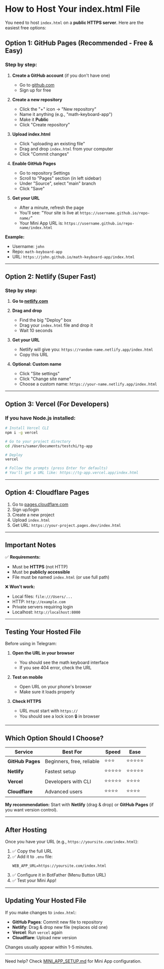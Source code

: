 # How to Host Your index.html File

You need to host `index.html` on a **public HTTPS server**. Here are the easiest free options:

## Option 1: GitHub Pages (Recommended - Free & Easy)

### Step by step:

1. **Create a GitHub account** (if you don't have one)
   - Go to [github.com](https://github.com)
   - Sign up for free

2. **Create a new repository**
   - Click the "+" icon → "New repository"
   - Name it anything (e.g., "math-keyboard-app")
   - Make it **Public**
   - Click "Create repository"

3. **Upload index.html**
   - Click "uploading an existing file"
   - Drag and drop `index.html` from your computer
   - Click "Commit changes"

4. **Enable GitHub Pages**
   - Go to repository Settings
   - Scroll to "Pages" section (in left sidebar)
   - Under "Source", select "main" branch
   - Click "Save"

5. **Get your URL**
   - After a minute, refresh the page
   - You'll see: "Your site is live at `https://username.github.io/repo-name/`"
   - Your Mini App URL is: `https://username.github.io/repo-name/index.html`

**Example:**
- Username: `john`
- Repo: `math-keyboard-app`
- URL: `https://john.github.io/math-keyboard-app/index.html`

---

## Option 2: Netlify (Super Fast)

### Step by step:

1. **Go to [netlify.com](https://www.netlify.com/)**

2. **Drag and drop**
   - Find the big "Deploy" box
   - Drag your `index.html` file and drop it
   - Wait 10 seconds

3. **Get your URL**
   - Netlify will give you: `https://random-name.netlify.app/index.html`
   - Copy this URL

4. **Optional: Custom name**
   - Click "Site settings"
   - Click "Change site name"
   - Choose a custom name: `https://your-name.netlify.app/index.html`

---

## Option 3: Vercel (For Developers)

### If you have Node.js installed:

```bash
# Install Vercel CLI
npm i -g vercel

# Go to your project directory
cd /Users/samar/Documents/testchi/tg-app

# Deploy
vercel

# Follow the prompts (press Enter for defaults)
# You'll get a URL like: https://tg-app.vercel.app/index.html
```

---

## Option 4: Cloudflare Pages

1. Go to [pages.cloudflare.com](https://pages.cloudflare.com/)
2. Sign up/login
3. Create a new project
4. Upload `index.html`
5. Get URL: `https://your-project.pages.dev/index.html`

---

## Important Notes

✅ **Requirements:**
- Must be **HTTPS** (not HTTP)
- Must be **publicly accessible**
- File must be named `index.html` (or use full path)

❌ **Won't work:**
- Local files: `file:///Users/...`
- HTTP: `http://example.com`
- Private servers requiring login
- Localhost: `http://localhost:8000`

---

## Testing Your Hosted File

Before using in Telegram:

1. **Open the URL in your browser**
   - You should see the math keyboard interface
   - If you see 404 error, check the URL

2. **Test on mobile**
   - Open URL on your phone's browser
   - Make sure it loads properly

3. **Check HTTPS**
   - URL must start with `https://`
   - You should see a lock icon 🔒 in browser

---

## Which Option Should I Choose?

| Service | Best For | Speed | Ease |
|---------|----------|-------|------|
| **GitHub Pages** | Beginners, free, reliable | ⭐⭐⭐ | ⭐⭐⭐⭐⭐ |
| **Netlify** | Fastest setup | ⭐⭐⭐⭐⭐ | ⭐⭐⭐⭐⭐ |
| **Vercel** | Developers with CLI | ⭐⭐⭐⭐⭐ | ⭐⭐⭐⭐ |
| **Cloudflare** | Advanced users | ⭐⭐⭐⭐ | ⭐⭐⭐⭐ |

**My recommendation:** Start with **Netlify** (drag & drop) or **GitHub Pages** (if you want version control).

---

## After Hosting

Once you have your URL (e.g., `https://yoursite.com/index.html`):

1. ✅ Copy the full URL
2. ✅ Add it to `.env` file:
   ```
   WEB_APP_URL=https://yoursite.com/index.html
   ```
3. ✅ Configure it in BotFather (Menu Button URL)
4. ✅ Test your Mini App!

---

## Updating Your Hosted File

If you make changes to `index.html`:

- **GitHub Pages**: Commit new file to repository
- **Netlify**: Drag & drop new file (replaces old one)
- **Vercel**: Run `vercel` again
- **Cloudflare**: Upload new version

Changes usually appear within 1-5 minutes.

---

Need help? Check [MINI_APP_SETUP.md](MINI_APP_SETUP.md) for Mini App configuration.
